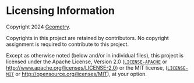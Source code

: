 # Licensing Information

Copyright 2024 [Geometry](https://geometrydao.xyz).

Copyrights in this project are retained by contributors. No copyright assignment
is required to contribute to this project.

Except as otherwise noted (below and/or in individual files), this project is
licensed under the Apache License, Version 2.0
([`LICENSE-APACHE`](LICENSE-APACHE) or
http://www.apache.org/licenses/LICENSE-2.0) or the MIT license,
([`LICENSE-MIT`](LICENSE-MIT) or http://opensource.org/licenses/MIT), at your
option.
